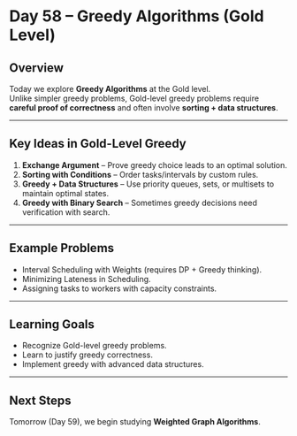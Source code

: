 # Day 58 – Greedy Algorithms (Gold Level)

## Overview
Today we explore **Greedy Algorithms** at the Gold level.  
Unlike simpler greedy problems, Gold-level greedy problems require **careful proof of correctness** and often involve **sorting + data structures**.

---

## Key Ideas in Gold-Level Greedy
1. **Exchange Argument** – Prove greedy choice leads to an optimal solution.  
2. **Sorting with Conditions** – Order tasks/intervals by custom rules.  
3. **Greedy + Data Structures** – Use priority queues, sets, or multisets to maintain optimal states.  
4. **Greedy with Binary Search** – Sometimes greedy decisions need verification with search.

---

## Example Problems
- Interval Scheduling with Weights (requires DP + Greedy thinking).  
- Minimizing Lateness in Scheduling.  
- Assigning tasks to workers with capacity constraints.  

---



## Learning Goals
- Recognize Gold-level greedy problems.  
- Learn to justify greedy correctness.  
- Implement greedy with advanced data structures.  

---

## Next Steps
Tomorrow (Day 59), we begin studying **Weighted Graph Algorithms**.
